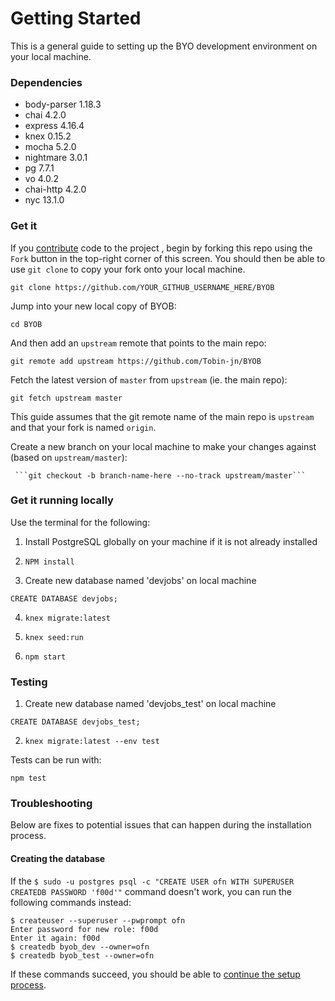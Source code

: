 # Getting Started

This is a general guide to setting up the BYO development environment on your local machine.

### Dependencies

   * body-parser 1.18.3
   * chai 4.2.0
   * express 4.16.4
   * knex 0.15.2
   * mocha 5.2.0
   * nightmare 3.0.1
   * pg 7.7.1
   * vo 4.0.2
   * chai-http 4.2.0
   * nyc 13.1.0 


### Get it

If you [contribute](https://github.com/Tobin-jn/BYOB/blob/master/CONTRIBUTING.md) code to the project , begin by forking this repo using the `Fork` button in the top-right corner of this screen. You should then be able to use `git clone` to copy your fork onto your local machine.

    git clone https://github.com/YOUR_GITHUB_USERNAME_HERE/BYOB

Jump into your new local copy of BYOB:

    cd BYOB

And then add an `upstream` remote that points to the main repo:

    git remote add upstream https://github.com/Tobin-jn/BYOB

Fetch the latest version of `master` from `upstream` (ie. the main repo):

    git fetch upstream master
    
This guide assumes that the git remote name of the main repo is `upstream` and that your fork is named `origin`.

Create a new branch on your local machine to make your changes against (based on `upstream/master`):

     ```git checkout -b branch-name-here --no-track upstream/master```

### Get it running locally

 Use the terminal for the following:
1. Install PostgreSQL globally on your machine if it is not already installed

2. ```NPM install```

3. Create new database named 'devjobs' on local machine

```CREATE DATABASE devjobs;```

4. ```knex migrate:latest```

5. ```knex seed:run```

6. ```npm start```


 ### Testing
1. Create new database named 'devjobs_test' on local machine

```CREATE DATABASE devjobs_test;```

2. ```knex migrate:latest --env test```

Tests can be run with:

    npm test

### Troubleshooting

Below are fixes to potential issues that can happen during the installation process.

#### Creating the database

If the ```$ sudo -u postgres psql -c "CREATE USER ofn WITH SUPERUSER CREATEDB PASSWORD 'f00d'"``` command doesn't work, you can run the following commands instead:
```
$ createuser --superuser --pwprompt ofn
Enter password for new role: f00d
Enter it again: f00d
$ createdb byob_dev --owner=ofn
$ createdb byob_test --owner=ofn
```
If these commands succeed, you should be able to [continue the setup process](#get-it-running).

[Contribute]: https://github.com/Tobin-jn/BYOB/blob/master/CONTRIBUTING.md
